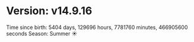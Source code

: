 # Version: v14.9.16
Time since birth: 5404 days, 129696 hours, 7781760 minutes, 466905600 seconds
Season: Summer ☀️
